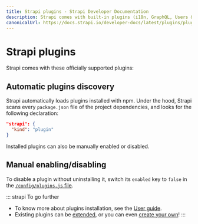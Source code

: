 ```yaml
---
title: Strapi plugins - Strapi Developer Documentation
description: Strapi comes with built-in plugins (i18n, GraphQL, Users & Permissions, Upload, API documentation, and Email) and you can install plugins as npm packages.
canonicalUrl: https://docs.strapi.io/developer-docs/latest/plugins/plugins-intro.html
---
```


# Strapi plugins

Strapi comes with these officially supported plugins:

<PluginsLinks>
</PluginsLinks>

## Automatic plugins discovery

Strapi automatically loads plugins installed with npm. Under the hood, Strapi scans every `package.json` file of the project dependencies, and looks for the following declaration:

```json
"strapi": {
  "kind": "plugin"
}
```

Installed plugins can also be manually enabled or disabled.

## Manual enabling/disabling

To disable a plugin without uninstalling it, switch its `enabled` key to `false` in the [`/config/plugins.js` file](/developer-docs/latest/setup-deployment-guides/configurations/optional/plugins.md).

::: strapi To go further
* To know more about plugins installation, see the [User guide](/user-docs/latest/plugins/introduction-to-plugins.md).
* Existing plugins can be [extended](/developer-docs/latest/development/plugins-extension.md), or you can even [create your own](/developer-docs/latest/development/plugins-development.md)!
:::
